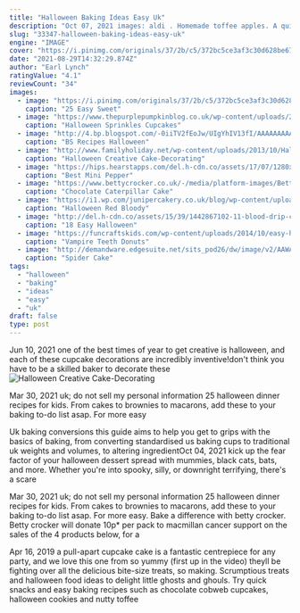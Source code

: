 ```yaml
---
title: "Halloween Baking Ideas Easy Uk"
description: "Oct 07, 2021 images: aldi . Homemade toffee apples. A quick and easy recipe perfect for kids and adults at any halloween party. Serves: 6 people prep time: 15 minutes"
slug: "33347-halloween-baking-ideas-easy-uk"
engine: "IMAGE"
cover: "https://i.pinimg.com/originals/37/2b/c5/372bc5ce3af3c30d628be67fbcd80cca.jpg"
date: "2021-08-29T14:32:29.874Z"
author: "Earl Lynch"
ratingValue: "4.1"
reviewCount: "34"
images:
  - image: "https://i.pinimg.com/originals/37/2b/c5/372bc5ce3af3c30d628be67fbcd80cca.jpg"
    caption: "25 Easy Sweet"
  - image: "https://www.thepurplepumpkinblog.co.uk/wp-content/uploads/2020/09/Halloween-Sprinkles-Cupcakes-2-800x1200.jpg"
    caption: "Halloween Sprinkles Cupcakes"
  - image: "http://4.bp.blogspot.com/-0iiTV2fEoJw/UIgYhIV13fI/AAAAAAAAA3I/uQGw4EKRkEo/s1600/photo+3_2.JPG"
    caption: "BS Recipes Halloween"
  - image: "http://www.familyholiday.net/wp-content/uploads/2013/10/Halloween-Creative-Cake-Decorating-Ideas_02.jpeg"
    caption: "Halloween Creative Cake-Decorating"
  - image: "https://hips.hearstapps.com/del.h-cdn.co/assets/17/07/1280x640/landscape-1487199759-delish-mini-pepper-pizzas-2.jpg?resize=1200:*"
    caption: "Best Mini Pepper"
  - image: "https://www.bettycrocker.co.uk/-/media/platform-images/Betty-Crocker/UK/recipes/chocolate-caterpillar-cake-hero.ashx"
    caption: "Chocolate Caterpillar Cake"
  - image: "https://i1.wp.com/junipercakery.co.uk/blog/wp-content/uploads/2013/10/slasherredvelvet2.jpg?w=1080"
    caption: "Halloween Red Bloody"
  - image: "http://del.h-cdn.co/assets/15/39/1442867102-11-blood-drip-cupcakes.jpg"
    caption: "18 Easy Halloween"
  - image: "https://funcraftskids.com/wp-content/uploads/2014/10/easy-halloween-treats-kids-can-make-fun-3.jpg"
    caption: "Vampire Teeth Donuts"
  - image: "http://demandware.edgesuite.net/sits_pod26/dw/image/v2/AAWA_PRD/on/demandware.static/-/Sites-wilton-project-master/default/dw8d363491/images/project/WLPROJ-8178/spider-cake.jpg?sw=1000&sh=1000&sm=fit"
    caption: "Spider Cake"
tags:
  - "halloween"
  - "baking"
  - "ideas"
  - "easy"
  - "uk"
draft: false
type: post
---
```


Jun 10, 2021 one of the best times of year to get creative is halloween, and each of these cupcake decorations are incredibly inventive!don't think you have to be a skilled baker to decorate these
![Halloween Creative Cake-Decorating](http://www.familyholiday.net/wp-content/uploads/2013/10/Halloween-Creative-Cake-Decorating-Ideas_02.jpeg "Halloween Creative Cake-Decorating")

Mar 30, 2021 uk; do not sell my personal information  25 halloween dinner recipes for kids. From cakes to brownies to macarons, add these to your baking to-do list asap. For more easy
<!--inArticleAds-->

<!--galleryOne-->

Uk baking conversions this guide aims to help you get to grips with the basics of baking, from converting standardised us baking cups to traditional uk weights and volumes, to altering ingredientOct 04, 2021 kick up the fear factor of your halloween dessert spread with mummies, black cats, bats, and more. Whether you're into spooky, silly, or downright terrifying, there's a scare
<!--inArticleAds-->

<!--galleryTwo-->

Mar 30, 2021 uk; do not sell my personal information  25 halloween dinner recipes for kids. From cakes to brownies to macarons, add these to your baking to-do list asap. For more easy. Bake a difference with betty crocker. Betty crocker will donate 10p* per pack to macmillan cancer support on the sales of the 4 products below, for a
<!--galleryThree-->

Apr 16, 2019 a pull-apart cupcake cake is a fantastic centrepiece for any party, and we love this one from so yummy (first up in the video)  theyll be fighting over all the delicious bite-size treats, so making. Scrumptious treats and halloween food ideas to delight little ghosts and ghouls. Try quick snacks and easy baking recipes such as chocolate cobweb cupcakes, halloween cookies and nutty toffee